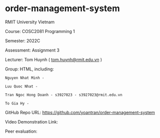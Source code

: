 # order-management-system

  RMIT University Vietnam
  
  Course: COSC2081 Programming 1
  
  Semester: 2022C
  
  Assessment: Assignment 3
  
 
  
  Lecturer: Tom Huynh ( tom.huynh@rmit.edu.vn )
  
  Group: HTML, including:
  
    Nguyen Nhat Minh -
    
    Luu Quoc Nhat -
    
    Tran Ngoc Hong Doanh - s3927023 - s3927023@rmit.edu.vn
    
    To Gia Hy -
    


GitHub Repo URL: https://github.com/yoantran/order-management-system

Video Demonstration Link: 


Peer evaluation:

